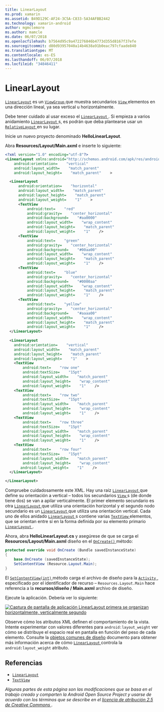 ```yaml
---
title: LinearLayout
ms.prod: xamarin
ms.assetid: B49D129C-AF24-3C5A-C833-5A34AFBB2442
ms.technology: xamarin-android
author: mgmclemore
ms.author: mamcle
ms.date: 06/07/2018
ms.openlocfilehash: b7564d95c9a472276846b4773d355d8167f37efe
ms.sourcegitcommit: d80d93957040a14b4638a91b0eac797cfaade840
ms.translationtype: MT
ms.contentlocale: es-ES
ms.lasthandoff: 06/07/2018
ms.locfileid: "34846411"
---
```

# <a name="linearlayout"></a>LinearLayout

[`LinearLayout`](https://developer.xamarin.com/api/type/Android.Widget.LinearLayout/) es un [ `ViewGroup` ](https://developer.xamarin.com/api/type/Android.Views.ViewGroup/) que muestra secundarios [ `View` ](https://developer.xamarin.com/api/type/Android.Views.View/) elementos en una dirección lineal, ya sea vertical u horizontalmente.

Debe tener cuidado al usar exceso el [ `LinearLayout` ](https://developer.xamarin.com/api/type/Android.Widget.LinearLayout/).
Si empieza a varios anidamiento [ `LinearLayout` ](https://developer.xamarin.com/api/type/Android.Widget.LinearLayout/)s, es podrán que deba plantearse usar un [ `RelativeLayout` ](https://developer.xamarin.com/api/type/Android.Widget.RelativeLayout/) en su lugar.

Inicie un nuevo proyecto denominado **HelloLinearLayout**.

Abra **Resources/Layout/Main.axml** e inserte lo siguiente:

```xml
<?xml version="1.0" encoding="utf-8"?>
<LinearLayout xmlns:android="http://schemas.android.com/apk/res/android"
    android:orientation=    "vertical"
    android:layout_width=    "match_parent"
    android:layout_height=    "match_parent"    >

  <LinearLayout
      android:orientation=    "horizontal"
      android:layout_width=    "match_parent"
      android:layout_height=    "match_parent"
      android:layout_weight=    "1"    >
      <TextView
          android:text=    "red"
          android:gravity=    "center_horizontal"
          android:background=    "#aa0000"
          android:layout_width=    "wrap_content"
          android:layout_height=    "match_parent"
          android:layout_weight=    "1"    />
      <TextView
          android:text=    "green"
          android:gravity=    "center_horizontal"
          android:background=    "#00aa00"
          android:layout_width=    "wrap_content"
          android:layout_height=    "match_parent"
          android:layout_weight=    "1"    />
      <TextView
          android:text=    "blue"
          android:gravity=    "center_horizontal"
          android:background=    "#0000aa"
          android:layout_width=    "wrap_content"
          android:layout_height=    "match_parent"
          android:layout_weight=    "1"    />
      <TextView
          android:text=    "yellow"
          android:gravity=    "center_horizontal"
          android:background=    "#aaaa00"
          android:layout_width=    "wrap_content"
          android:layout_height=    "match_parent"
          android:layout_weight=    "1"    />
  </LinearLayout>
        
  <LinearLayout
    android:orientation=    "vertical"
    android:layout_width=    "match_parent"
    android:layout_height=    "match_parent"
    android:layout_weight=    "1"    >
    <TextView
        android:text=    "row one"
        android:textSize=    "15pt"
        android:layout_width=    "match_parent"
        android:layout_height=    "wrap_content"
        android:layout_weight=    "1"    />
    <TextView
        android:text=    "row two"
        android:textSize=    "15pt"
        android:layout_width=    "match_parent"
        android:layout_height=    "wrap_content"
        android:layout_weight=    "1"    />
    <TextView
        android:text=    "row three"
        android:textSize=    "15pt"
        android:layout_width=    "match_parent"
        android:layout_height=    "wrap_content"
        android:layout_weight=    "1"    />
    <TextView
        android:text=    "row four"
        android:textSize=    "15pt"
        android:layout_width=    "match_parent"
        android:layout_height=    "wrap_content"
       android:layout_weight=    "1"    />
  </LinearLayout>

</LinearLayout>
```

Compruebe cuidadosamente este XML. Hay una raíz [ `LinearLayout` ](https://developer.xamarin.com/api/type/Android.Widget.LinearLayout/) que define su orientación a vertical &ndash; todos los secundarios [ `View` ](https://developer.xamarin.com/api/type/Android.Views.View/)s (de donde tiene dos) se van a apilar verticalmente. El primer elemento secundario es otra [ `LinearLayout` ](https://developer.xamarin.com/api/type/Android.Widget.LinearLayout/) que utiliza una orientación horizontal y el segundo nodo secundario es un [ `LinearLayout` ](https://developer.xamarin.com/api/type/Android.Widget.LinearLayout/) que utiliza una orientación vertical. Cada uno de ellos anidado [ `LinearLayout` ](https://developer.xamarin.com/api/type/Android.Widget.LinearLayout/)s contiene varias [ `TextView` ](https://developer.xamarin.com/api/type/Android.Widget.TextView/) elementos, que se orientan entre sí en la forma definida por su elemento primario [ `LinearLayout` ](https://developer.xamarin.com/api/type/Android.Widget.LinearLayout/).

Ahora, abra **HelloLinearLayout.cs** y asegúrese de que se carga el **Resources/Layout/Main.axml** diseño en el [ `OnCreate()` ](https://developer.xamarin.com/api/member/Android.App.Activity.OnCreate/p/Android.OS.Bundle/) método:

```csharp
protected override void OnCreate (Bundle savedInstanceState)
{
    base.OnCreate (savedInstanceState);
    SetContentView (Resource.Layout.Main);
}
```

El [ `SetContentView(int)` ](https://developer.xamarin.com/api/member/Android.App.Activity.SetContentView/(System.Int32)) método carga el archivo de diseño para la [ `Activity` ](https://developer.xamarin.com/api/type/Android.App.Activity/), especificado por el identificador de recurso &ndash; `Resources.Layout.Main` hace referencia a la **recursos/diseño / Main.axml** archivo de diseño.

Ejecute la aplicación. Debería ver lo siguiente:

[![Captura de pantalla de aplicación LinearLayout primera se organizan horizontalmente, verticalmente segundo](linear-layout-images/helloviews1.png)](linear-layout-images/helloviews1.png#lightbox)

Observe cómo los atributos XML definen el comportamiento de la vista. Intente experimentar con valores diferentes para `android:layout_weight` ver cómo se distribuye el espacio real en pantalla en función del peso de cada elemento. Consulte la [objetos comunes de diseño](http://developer.android.com/guide/topics/ui/declaring-layout.html) documento para obtener más información acerca de cómo [ `LinearLayout` ](https://developer.xamarin.com/api/type/Android.Widget.LinearLayout/) controla la `android:layout_weight` atributo.


## <a name="references"></a>Referencias

-   [`LinearLayout`](https://developer.xamarin.com/api/type/Android.Widget.LinearLayout/) 
-   [`TextView`](https://developer.xamarin.com/api/type/Android.Widget.TextView/) 

*Algunas partes de esta página son las modificaciones que se basa en el trabajo creado y comparten la Android Open Source Project y usarse de acuerdo con los términos que se describe en el*
[*licencia de atribución 2.5 de Creative Commons* ](http://creativecommons.org/licenses/by/2.5/).

